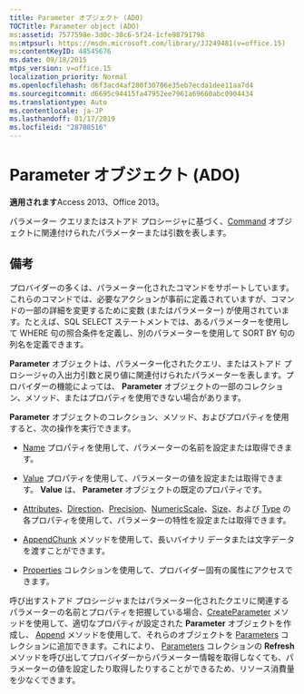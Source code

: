 ```yaml
---
title: Parameter オブジェクト (ADO)
TOCTitle: Parameter object (ADO)
ms:assetid: 7577598e-3d0c-30c6-5f24-1cfe98791798
ms:mtpsurl: https://msdn.microsoft.com/library/JJ249481(v=office.15)
ms:contentKeyID: 48545676
ms.date: 09/18/2015
mtps_version: v=office.15
localization_priority: Normal
ms.openlocfilehash: d6f3acd4af280f30706e35eb7ecda1dee11aa7d4
ms.sourcegitcommit: d6695c94415fa47952ee7961a69660abc0904434
ms.translationtype: Auto
ms.contentlocale: ja-JP
ms.lasthandoff: 01/17/2019
ms.locfileid: "28708516"
---
```

# <a name="parameter-object-ado"></a>Parameter オブジェクト (ADO)


**適用されます**Access 2013、Office 2013。

パラメーター クエリまたはストアド プロシージャに基づく、[Command](command-object-ado.md) オブジェクトに関連付けられたパラメーターまたは引数を表します。

## <a name="remarks"></a>備考

プロバイダーの多くは、パラメーター化されたコマンドをサポートしています。これらのコマンドでは、必要なアクションが事前に定義されていますが、コマンドの一部の詳細を変更するために変数 (またはパラメーター) が使用されています。たとえば、SQL SELECT ステートメントでは、あるパラメーターを使用して WHERE 句の照合条件を定義し、別のパラメーターを使用して SORT BY 句の列名を定義できます。

**Parameter** オブジェクトは、パラメーター化されたクエリ、またはストアド プロシージャの入出力引数と戻り値に関連付けられたパラメーターを表します。プロバイダーの機能によっては、 **Parameter** オブジェクトの一部のコレクション、メソッド、またはプロパティを使用できない場合があります。

**Parameter** オブジェクトのコレクション、メソッド、およびプロパティを使用すると、次の操作を実行できます。

  - [Name](name-property-ado.md) プロパティを使用して、パラメーターの名前を設定または取得できます。

  - [Value](value-property-ado.md) プロパティを使用して、パラメーターの値を設定または取得できます。 **Value** は、 **Parameter** オブジェクトの既定のプロパティです。

  - [Attributes](attributes-property-ado.md)、[Direction](direction-property-ado.md)、[Precision](precision-property-ado.md)、[NumericScale](numericscale-property-ado.md)、[Size](size-property-ado.md)、および [Type](type-property-ado.md) の各プロパティを使用して、パラメーターの特性を設定または取得できます。

  - [AppendChunk](appendchunk-method-ado.md) メソッドを使用して、長いバイナリ データまたは文字データを渡すことができます。

  - [Properties](properties-collection-ado.md) コレクションを使用して、プロバイダー固有の属性にアクセスできます。

呼び出すストアド プロシージャまたはパラメーター化されたクエリに関連するパラメーターの名前とプロパティを把握している場合、[CreateParameter](createparameter-method-ado.md) メソッドを使用して、適切なプロパティが設定された **Parameter** オブジェクトを作成し、 [Append](append-method-ado.md) メソッドを使用して、それらのオブジェクトを [Parameters](parameters-collection-ado.md) コレクションに追加できます。これにより、 [Parameters](refresh-method-ado.md) コレクションの **Refresh** メソッドを呼び出してプロバイダーからパラメーター情報を取得しなくても、パラメーターの値を設定したり取得したりすることができるため、リソース消費量を少なくできます。

